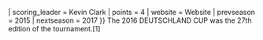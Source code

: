 | scoring_leader = Kevin Clark | points = 4 | website = Website | prevseason = 2015 | nextseason = 2017 }} The 2016 DEUTSCHLAND CUP was the 27th edition of the tournament.[1]
